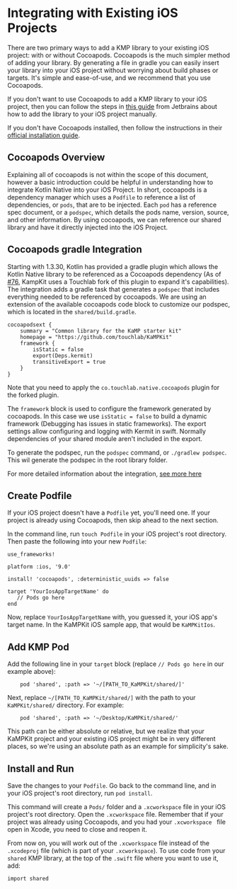 # Integrating with Existing iOS Projects

There are two primary ways to add a KMP library to your existing iOS project: with or without Cocoapods. Cocoapods is the much simpler method of adding your library. By generating a file in gradle you can easily insert your library into your iOS project without worrying about build phases or targets. It's simple and ease-of-use, and we recommend that you use Cocoapods. 

 If you don't want to use Cocoapods to add a KMP library to your iOS project, then you can follow the steps in [this
  guide](https://play.kotlinlang.org/hands-on/Targeting%20iOS%20and%20Android%20with%20Kotlin%20Multiplatform/01_Introduction) from Jetbrains about how to add the library to your iOS project manually.

If you don't have Cocoapods installed, then follow the instructions in their [official installation guide](https://guides.cocoapods.org/using/getting-started.html).

## Cocoapods Overview

Explaining all of cocoapods is not within the scope of this document, however a basic introduction could be helpful in understanding how to integrate Kotlin Native into your iOS Project. In short, cocoapods is a dependency manager which uses a `Podfile` to reference a list of dependencies, or `pods`, that are to be injected. Each `pod` has a reference spec document, or a `podspec`, which details the pods name, version, source, and other information. By using cocoapods, we can reference our shared library and have it directly injected into the iOS Project. 


## Cocoapods gradle Integration

Starting with 1.3.30, Kotlin has provided a gradle plugin which allows the Kotlin Native library to be referenced as a Cocoapods dependency (As of [#76](https://github.com/touchlab/KaMPKit/pull/76), KampKit uses a Touchlab fork of this plugin to expand it's capabilities). The integration adds a gradle task that generates a `podspec` that includes everything needed to be referenced by cocoapods. We are using an extension of the available cocoapods code block to customize our podspec, which is located in the `shared/build.gradle`.

```
cocoapodsext {
    summary = "Common library for the KaMP starter kit"
    homepage = "https://github.com/touchlab/KaMPKit"
    framework {
        isStatic = false
        export(Deps.kermit)
        transitiveExport = true
    }
}
```
Note that you need to apply the `co.touchlab.native.cocoapods` plugin for the forked plugin. 

The `framework` block is used to configure the framework generated by cocoapods. In this case we use `isStatic = false` to build a dynamic framework (Debugging has issues in static frameworks). The export settings allow configuring and logging with Kermit in swift. Normally dependencies of your shared module aren't included in the export. 

To generate the podspec, run the `podspec` command, or `./gradlew podspec`. This wil generate the podspec in the root library folder. 

For more detailed information about the integration, [see more here](https://kotlinlang.org/docs/reference/native/cocoapods.html)


## Create Podfile

If your iOS project doesn't have a `Podfile` yet, you'll need one. If your project is already using Cocoapods, then
 skip ahead to the next section.

In the command line, run `touch Podfile` in your iOS project's root directory. Then paste the following into your new
 `Podfile`:

 ```
use_frameworks!

platform :ios, '9.0'

install! 'cocoapods', :deterministic_uuids => false

target 'YourIosAppTargetName' do
    // Pods go here
end
```

Now, replace `YourIosAppTargetName` with, you guessed it, your iOS app's target name. In the KaMPKit iOS sample
 app, that would be `KaMPKitIos`.


## Add KMP Pod

Add the following line in your `target` block (replace `// Pods go here` in our example above):

```
    pod 'shared', :path => '~/[PATH_TO_KaMPKit/shared/]'
```

Next, replace  `~/[PATH_TO_KaMPKit/shared/]` with the path to your `KaMPKit/shared/` directory. For example:
```
    pod 'shared', :path => '~/Desktop/KaMPKit/shared/'
```
This path can be either absolute or relative, but we realize that your KaMPKit project and your existing iOS
 project might be in very different places, so we're using an absolute path as an example for simplicity's sake.


## Install and Run

Save the changes to your `Podfile`. Go back to the command line, and in your iOS project's root directory, run `pod
 install`.

 This command will create a `Pods/` folder and a `.xcworkspace` file in your iOS project's root directory. Open the
  `.xcworkspace` file. Remember that if your project was already using Cocoapods, and you had your `.xcworkspace
   ` file open in Xcode, you need to close and reopen it.

From now on, you will work out of the `.xcworkspace` file instead of the `.xcodeproj` file (which is part of
 your `.xcworkspace`). To use code from your `shared` KMP library, at the top of the `.swift` file where you
  want to use it, add:

 ```
import shared
```
